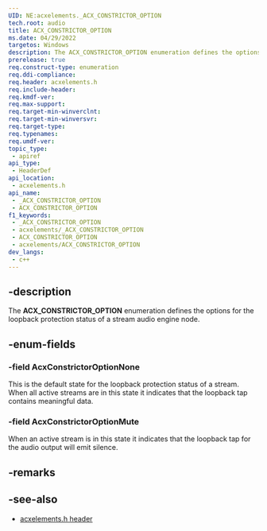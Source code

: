 ```yaml
---
UID: NE:acxelements._ACX_CONSTRICTOR_OPTION
tech.root: audio 
title: ACX_CONSTRICTOR_OPTION
ms.date: 04/29/2022
targetos: Windows
description: The ACX_CONSTRICTOR_OPTION enumeration defines the options for the loopback protection status of a stream audio engine node.
prerelease: true
req.construct-type: enumeration
req.ddi-compliance: 
req.header: acxelements.h
req.include-header: 
req.kmdf-ver: 
req.max-support: 
req.target-min-winverclnt: 
req.target-min-winversvr: 
req.target-type: 
req.typenames: 
req.umdf-ver: 
topic_type:
 - apiref
api_type:
 - HeaderDef
api_location:
 - acxelements.h
api_name:
 - _ACX_CONSTRICTOR_OPTION
 - ACX_CONSTRICTOR_OPTION
f1_keywords:
 - _ACX_CONSTRICTOR_OPTION
 - acxelements/_ACX_CONSTRICTOR_OPTION
 - ACX_CONSTRICTOR_OPTION
 - acxelements/ACX_CONSTRICTOR_OPTION
dev_langs:
 - c++
---
```


## -description

The **ACX_CONSTRICTOR_OPTION** enumeration defines the options for the loopback protection status of a stream audio engine node.

## -enum-fields

### -field AcxConstrictorOptionNone

This is the default state for the loopback protection status of a stream. When all active streams are in this state it indicates that the loopback tap contains meaningful data. 

### -field AcxConstrictorOptionMute

When an active stream is in this state it indicates that the loopback tap for the audio output will emit silence. 

## -remarks

## -see-also

- [acxelements.h header](index.md)


